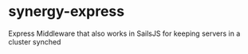 # synergy-express
Express Middleware that also works in SailsJS for keeping servers in a cluster synched
